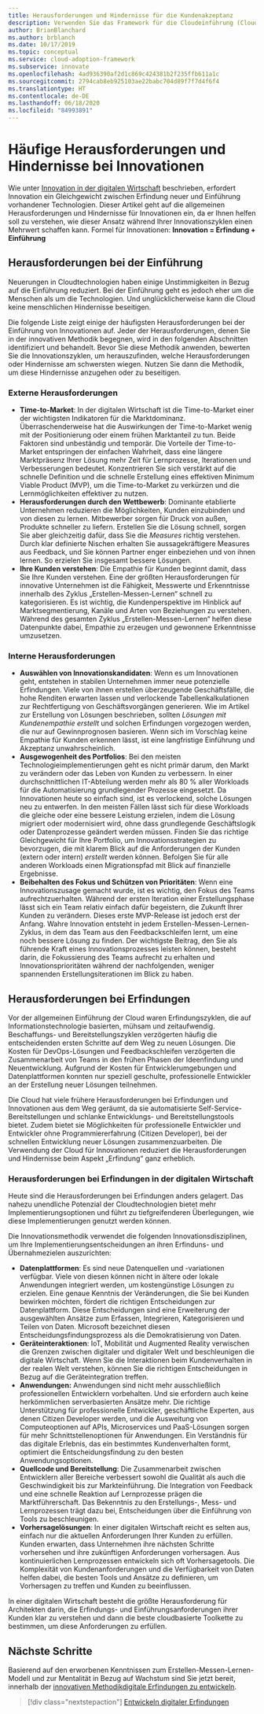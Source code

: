 ```yaml
---
title: Herausforderungen und Hindernisse für die Kundenakzeptanz
description: Verwenden Sie das Framework für die Cloudeinführung (Cloud Adoption Framework) für Azure, um sich mit allgemeinen akzeptanz- und innovationsbezogenen Herausforderungen vertraut zu machen.
author: BrianBlanchard
ms.author: brblanch
ms.date: 10/17/2019
ms.topic: conceptual
ms.service: cloud-adoption-framework
ms.subservice: innovate
ms.openlocfilehash: 4ad936390af2d1c869c424381b2f235ffb611a1c
ms.sourcegitcommit: 2794cab8eb925103ae22babc704d89f7f7d4f6f4
ms.translationtype: HT
ms.contentlocale: de-DE
ms.lasthandoff: 06/18/2020
ms.locfileid: "84993891"
---
```

# <a name="common-blockers-and-challenges-to-innovation"></a>Häufige Herausforderungen und Hindernisse bei Innovationen

Wie unter [Innovation in der digitalen Wirtschaft](./index.md) beschrieben, erfordert Innovation ein Gleichgewicht zwischen Erfindung neuer und Einführung vorhandener Technologien. Dieser Artikel geht auf die allgemeinen Herausforderungen und Hindernisse für Innovationen ein, da er Ihnen helfen soll zu verstehen, wie dieser Ansatz während Ihrer Innovationszyklen einen Mehrwert schaffen kann. Formel für Innovationen: **Innovation = Erfindung + Einführung**

## <a name="adoption-challenges"></a>Herausforderungen bei der Einführung

Neuerungen in Cloudtechnologien haben einige Unstimmigkeiten in Bezug auf die Einführung reduziert. Bei der Einführung geht es jedoch eher um die Menschen als um die Technologien. Und unglücklicherweise kann die Cloud keine menschlichen Hindernisse beseitigen.

Die folgende Liste zeigt einige der häufigsten Herausforderungen bei der Einführung von Innovationen auf. Jeder der Herausforderungen, denen Sie in der innovativen Methodik begegnen, wird in den folgenden Abschnitten identifiziert und behandelt. Bevor Sie diese Methodik anwenden, bewerten Sie die Innovationszyklen, um herauszufinden, welche Herausforderungen oder Hindernisse am schwersten wiegen. Nutzen Sie dann die Methodik, um diese Hindernisse anzugehen oder zu beseitigen.

### <a name="external-challenges"></a>Externe Herausforderungen

- **Time-to-Market**: In der digitalen Wirtschaft ist die Time-to-Market einer der wichtigsten Indikatoren für die Marktdominanz. Überraschenderweise hat die Auswirkungen der Time-to-Market wenig mit der Positionierung oder einem frühen Marktanteil zu tun. Beide Faktoren sind unbeständig und temporär. Die Vorteile der Time-to-Market entspringen der einfachen Wahrheit, dass eine längere Marktpräsenz Ihrer Lösung mehr Zeit für Lernprozesse, Iterationen und Verbesserungen bedeutet. Konzentrieren Sie sich verstärkt auf die schnelle Definition und die schnelle Erstellung eines effektiven Minimum Viable Product (MVP), um die Time-to-Market zu verkürzen und die Lernmöglichkeiten effektiver zu nutzen.
- **Herausforderungen durch den Wettbewerb**: Dominante etablierte Unternehmen reduzieren die Möglichkeiten, Kunden einzubinden und von diesen zu lernen. Mitbewerber sorgen für Druck von außen, Produkte schneller zu liefern. Erstellen Sie die Lösung schnell, sorgen Sie aber gleichzeitig dafür, dass Sie die _Measures_ richtig verstehen. Durch klar definierte Nischen erhalten Sie aussagekräftigere Measures aus Feedback, und Sie können Partner enger einbeziehen und von ihnen lernen. So erzielen Sie insgesamt bessere Lösungen.
- **Ihre Kunden verstehen**: Die Empathie für Kunden beginnt damit, dass Sie Ihre Kunden verstehen. Eine der größten Herausforderungen für innovative Unternehmen ist die Fähigkeit, Messwerte und Erkenntnisse innerhalb des Zyklus „Erstellen-Messen-Lernen“ schnell zu kategorisieren. Es ist wichtig, die Kundenperspektive im Hinblick auf Marktsegmentierung, Kanäle und Arten von Beziehungen zu verstehen. Während des gesamten Zyklus „Erstellen-Messen-Lernen“ helfen diese Datenpunkte dabei, Empathie zu erzeugen und gewonnene Erkenntnisse umzusetzen.

### <a name="internal-challenges"></a>Interne Herausforderungen

- **Auswählen von Innovationskandidaten**: Wenn es um Innovationen geht, entstehen in stabilen Unternehmen immer neue potenzielle Erfindungen. Viele von ihnen erstellen überzeugende Geschäftsfälle, die hohe Renditen erwarten lassen und verlockende Tabellenkalkulationen zur Rechtfertigung von Geschäftsvorgängen generieren. Wie im Artikel zur Erstellung von Lösungen beschrieben, sollten _Lösungen mit Kundenempathie erstellt_ und solchen Erfindungen vorgezogen werden, die nur auf Gewinnprognosen basieren. Wenn sich im Vorschlag keine Empathie für Kunden erkennen lässt, ist eine langfristige Einführung und Akzeptanz unwahrscheinlich.
- **Ausgewogenheit des Portfolios**: Bei den meisten Technologieimplementierungen geht es nicht primär darum, den Markt zu verändern oder das Leben von Kunden zu verbessern. In einer durchschnittlichen IT-Abteilung werden mehr als 80 % aller Workloads für die Automatisierung grundlegender Prozesse eingesetzt. Da Innovationen heute so einfach sind, ist es verlockend, solche Lösungen neu zu entwerfen. In den meisten Fällen lässt sich für diese Workloads die gleiche oder eine bessere Leistung erzielen, indem die Lösung migriert oder modernisiert wird, ohne dass grundlegende Geschäftslogik oder Datenprozesse geändert werden müssen. Finden Sie das richtige Gleichgewicht für Ihre Portfolio, um Innovationsstrategien zu bevorzugen, die mit klarem Blick auf die Anforderungen der Kunden (extern oder intern) _erstellt_ werden können. Befolgen Sie für alle anderen Workloads einen Migrationspfad mit Blick auf finanzielle Ergebnisse.
- **Beibehalten des Fokus und Schützen von Prioritäten**: Wenn eine Innovationszusage gemacht wurde, ist es wichtig, den Fokus des Teams aufrechtzuerhalten. Während der ersten Iteration einer Erstellungsphase lässt sich ein Team relativ einfach dafür begeistern, die Zukunft Ihrer Kunden zu verändern. Dieses erste MVP-Release ist jedoch erst der Anfang. Wahre Innovation entsteht in jedem Erstellen-Messen-Lernen-Zyklus, in dem das Team aus den Feedbackschleifen lernt, um eine noch bessere Lösung zu finden. Der wichtigste Beitrag, den Sie als führende Kraft eines Innovationsprozesses leisten können, besteht darin, die Fokussierung des Teams aufrecht zu erhalten und Innovationsprioritäten während der nachfolgenden, weniger spannenden Erstellungsiterationen im Blick zu haben.

## <a name="invention-challenges"></a>Herausforderungen bei Erfindungen

Vor der allgemeinen Einführung der Cloud waren Erfindungszyklen, die auf Informationstechnologie basierten, mühsam und zeitaufwendig. Beschaffungs- und Bereitstellungszyklen verzögerten häufig die entscheidenden ersten Schritte auf dem Weg zu neuen Lösungen. Die Kosten für DevOps-Lösungen und Feedbackschleifen verzögerten die Zusammenarbeit von Teams in den frühen Phasen der Ideenfindung und Neuentwicklung. Aufgrund der Kosten für Entwicklerumgebungen und Datenplattformen konnten nur speziell geschulte, professionelle Entwickler an der Erstellung neuer Lösungen teilnehmen.

Die Cloud hat viele frühere Herausforderungen bei Erfindungen und Innovationen aus dem Weg geräumt, da sie automatisierte Self-Service-Bereitstellungen und schlanke Entwicklungs- und Bereitstellungstools bietet. Zudem bietet sie Möglichkeiten für professionelle Entwickler und Entwickler ohne Programmiererfahrung (Citizen Developer), bei der schnellen Entwicklung neuer Lösungen zusammenzuarbeiten. Die Verwendung der Cloud für Innovationen reduziert die Herausforderungen und Hindernisse beim Aspekt „Erfindung“ ganz erheblich.

### <a name="invention-challenges-in-a-digital-economy"></a>Herausforderungen bei Erfindungen in der digitalen Wirtschaft

Heute sind die Herausforderungen bei Erfindungen anders gelagert. Das nahezu unendliche Potenzial der Cloudtechnologien bietet mehr Implementierungsoptionen und führt zu tiefgreifenderen Überlegungen, wie diese Implementierungen genutzt werden können.

Die Innovationsmethodik verwendet die folgenden Innovationsdisziplinen, um Ihre Implementierungsentscheidungen an ihren Erfinduns- und Übernahmezielen auszurichten:

- **Datenplattformen**: Es sind neue Datenquellen und -variationen verfügbar. Viele von diesen können nicht in ältere oder lokale Anwendungen integriert werden, um kostengünstige Lösungen zu erzielen. Eine genaue Kenntnis der Veränderungen, die Sie bei Kunden bewirken möchten, fördert die richtigen Entscheidungen zur Datenplattform. Diese Entscheidungen sind eine Erweiterung der ausgewählten Ansätze zum Erfassen, Integrieren, Kategorisieren und Teilen von Daten. Microsoft bezeichnet diesen Entscheidungsfindungsprozess als die Demokratisierung von Daten.
- **Geräteinteraktionen**: IoT, Mobilität und Augmented Reality verwischen die Grenzen zwischen digitaler und digitaler Welt und beschleunigen die digitale Wirtschaft. Wenn Sie die Interaktionen beim Kundenverhalten in der realen Welt verstehen, können Sie die richtigen Entscheidungen in Bezug auf die Geräteintegration treffen.
- **Anwendungen:** Anwendungen sind nicht mehr ausschließlich professionellen Entwicklern vorbehalten. Und sie erfordern auch keine herkömmlichen serverbasierten Ansätze mehr. Die richtige Unterstützung für professionelle Entwickler, geschäftliche Experten, aus denen Citizen Developer werden, und die Ausweitung von Computeoptionen auf APIs, Microservices und PaaS-Lösungen sorgen für mehr Schnittstellenoptionen für Anwendungen. Ein Verständnis für das digitale Erlebnis, das ein bestimmtes Kundenverhalten formt, optimiert die Entscheidungsfindung zu den besten Anwendungsoptionen.
- **Quellcode und Bereitstellung**: Die Zusammenarbeit zwischen Entwicklern aller Bereiche verbessert sowohl die Qualität als auch die Geschwindigkeit bis zur Markteinführung. Die Integration von Feedback und eine schnelle Reaktion auf Lernprozesse prägen die Marktführerschaft. Das Bekenntnis zu den Erstellungs-, Mess- und Lernprozessen trägt dazu bei, Entscheidungen über die Einführung von Tools zu beschleunigen.
- **Vorhersagelösungen**: In einer digitalen Wirtschaft reicht es selten aus, einfach nur die aktuellen Anforderungen Ihrer Kunden zu erfüllen. Kunden erwarten, dass Unternehmen ihre nächsten Schritte vorhersehen und ihre zukünftigen Anforderungen vorhersagen. Aus kontinuierlichen Lernprozessen entwickeln sich oft Vorhersagetools. Die Komplexität von Kundenanforderungen und die Verfügbarkeit von Daten helfen dabei, die besten Tools und Ansätze zu definieren, um Vorhersagen zu treffen und Kunden zu beeinflussen.

In einer digitalen Wirtschaft besteht die größte Herausforderung für Architekten darin, die Erfindungs- und Einführungsanforderungen ihrer Kunden klar zu verstehen und dann die beste cloudbasierte Toolkette zu bestimmen, um diese Anforderungen zu erfüllen.

## <a name="next-steps"></a>Nächste Schritte

Basierend auf den erworbenen Kenntnissen zum Erstellen-Messen-Lernen-Modell und zur Mentalität in Bezug auf Wachstum sind Sie jetzt bereit, innerhalb der [innovativen Methodik](./index.md)[digitale Erfindungen zu entwickeln](./invention.md).

> [!div class="nextstepaction"]
> [Entwickeln digitaler Erfindungen](./invention.md)
